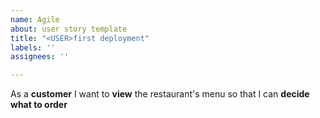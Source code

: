 ```yaml
---
name: Agile
about: user story template
title: "<USER>first deployment"
labels: ''
assignees: ''

---
```


As a **customer** I want to **view** the restaurant's menu so that I can **decide what to order**
